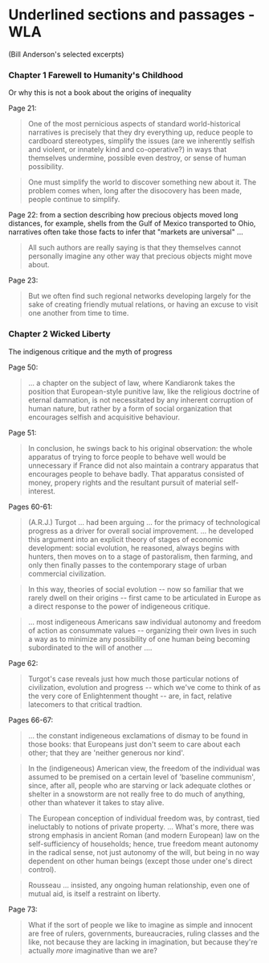 # Underlined sections and passages - WLA
(Bill Anderson's selected excerpts)


### Chapter 1 Farewell to Humanity's Childhood
  Or why this is not a book about the origins of inequality

Page 21:

> One of the most pernicious aspects of standard world-historical narratives is precisely that they dry everything up, reduce people to cardboard stereotypes, simplify the issues (are we inherently selfish and violent, or innately kind and co-operative?) in ways that themselves undermine, possible even destroy, or sense of human possibility.

> One must simplify the world to discover something new about it. The problem comes when, long after the disocovery has been made, people continue to simplify.

Page 22: from a section describing how precious objects moved long
distances, for example, shells from the Gulf of Mexico transported to
Ohio, narratives often take those facts to infer that "markets are
universal" ...

> All such authors are really saying is that they themselves cannot personally imagine any other way that precious objects might move about.

Page 23:

> But we often find such regional networks developing largely for the sake of creating friendly mutual relations, or having an excuse to visit one another from time to time.

### Chapter 2 Wicked Liberty
  The indigenous critique and the myth of progress

Page 50:

> ... a chapter on the subject of law, where Kandiaronk takes the position that European-style punitive law, like the religious doctrine of eternal damnation, is not necessitated by any inherent corruption of human nature, but rather by a form of social organization that encourages selfish and acquisitive behaviour.

Page 51:

> In conclusion, he swings back to his original observation: the whole apparatus of trying to force people to behave well would be unnecessary if France did not also maintain a contrary apparatus that encourages people to behave badly. That apparatus consisted of money, propery rights and the resultant pursuit of material self-interest.

Pages 60-61:

> (A.R.J.) Turgot ... had been arguing ... for the primacy of technological progress as a driver for overall social improvement. ... he developed this argument into an explicit theory of stages of economic development: social evolution, he reasoned, always begins with hunters, then moves on to a stage of pastoralism, then farming, and only then finally passes to the contemporary stage of urban commercial civilization.
  
> In this way, theories of social evolution -- now so familiar that we rarely dwell on their origins -- first came to be articulated in Europe as a direct response to the power of indigeneous critique.

> ... most indigeneous Americans saw individual autonomy and freedom of action as consummate values -- organizing their own lives in such a way as to minimize any possibility of one human being becoming subordinated to the will of another ....

Page 62:

> Turgot's case reveals just how much those particular notions of civilization, evolution and progress -- which we've come to think of as the very core of Enlightenment thought -- are, in fact, relative latecomers to that critical tradtion.

Pages 66-67:

> ... the constant indigeneous exclamations of dismay to be found in those books: that Europeans just don't seem to care about each other; that they are 'neither generous nor kind'.
  
> In the  (indigeneous) American view, the freedom of the individual was assumed to be premised on a certain level of 'baseline communism', since, after all, people who are starving or lack adequate clothes or shelter in a snowstorm are not really free to do much of anything, other than whatever it takes to stay alive.

> The European conception of individual freedom was, by contrast, tied ineluctably to notions of private property. ... What's more, there was strong emphasis in ancient Roman (and modern European) law on the self-sufficiency of households; hence, true freedom meant autonomy in the radical sense, not just autonomy of the will, but being in no way dependent on other human beings (except those under one's direct control).

> Rousseau ... insisted, any ongoing human relationship, even one of mutual aid, is itself a restraint on liberty.

Page 73:

> What if the sort of people we like to imagine as simple and innocent are free of rulers, governments, bureaucracies, ruling classes and the like, not because they are lacking in imagination, but because they're actually *more* imaginative than we are?

